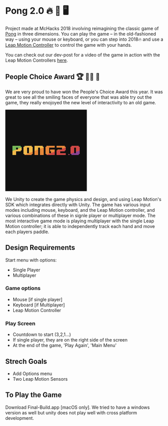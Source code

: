 # Pong 2.0 🔥 🏓 🖥

Project made at McHacks 2018 involving reimagining the classic game of <a href="https://en.wikipedia.org/wiki/Pong">Pong</a> in three dimensions. You can play the game – in the old-fashioned way – using your mouse or keyboard, or you can step into 2018🔥 and use a <a href = "https://www.leapmotion.com">Leap Motion Controller</a> to control the game with your hands. 

You can check out our dev-post for a video of the game in action with the Leap Motion Controllers <a href="https://devpost.com/software/pong2-0-ufwlvb#updates">here</a>.

## People Choice Award 🏆 🙌🏼 🎉

We are very proud to have won the People's Choice Award this year. It was great to see all the smiling faces of everyone that was able try out the game, they really enojoyed the new level of interactivity to an old game.

![pong-logo](pong-background@256px.png)

We Unity to create the game physics and design, and using Leap Motion's SDK which integrates directly with Unity. The game has various input modes including mouse, keyboard, and the Leap Motion controller, and various combinations of these in signle player or multiplayer mode. The most interactive game mode is playing multiplayer with the single Leap Motion controller; it is able to independently track each hand and move each players paddle.

## Design Requirements

Start menu with options:

- Single Player
- Multiplayer

### Game options

- Mouse [if single player]
- Keyboard [if Multiplayer]
- Leap Motion Controller

### Play Screen

- Countdown to start (3,2,1...)
- If single player, they are on the right side of the screen
- At the end of the game, 'Play Again', 'Main Menu'

## Strech Goals

- Add Options menu
- Two Leap Motion Sensors

## To Play the Game

Download Final-Build.app [macOS only]. We tried to have a windows version as well but unity does not play well with cross platform development.
